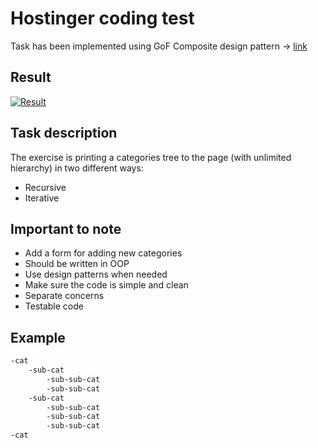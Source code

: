 # Hostinger coding test

Task has been implemented using GoF Composite design pattern -> [link](https://www.geeksforgeeks.org/composite-design-pattern/)

## Result
[![Result](https://image.ibb.co/fZAMXH/demo.png)](https://image.ibb.co/fZAMXH/demo.png)

## Task description
The exercise is printing a categories tree to the page (with unlimited hierarchy) in two different ways:

  - Recursive
  - Iterative


## Important to note

  - Add a form for adding new categories
  - Should be written in OOP
  - Use design patterns when needed
  - Make sure the code is simple and clean
  - Separate concerns
  - Testable code
  
## Example
```sh
-cat
    -sub-cat
        -sub-sub-cat
        -sub-sub-cat
    -sub-cat
        -sub-sub-cat
        -sub-sub-cat
        -sub-sub-cat
-cat
```
